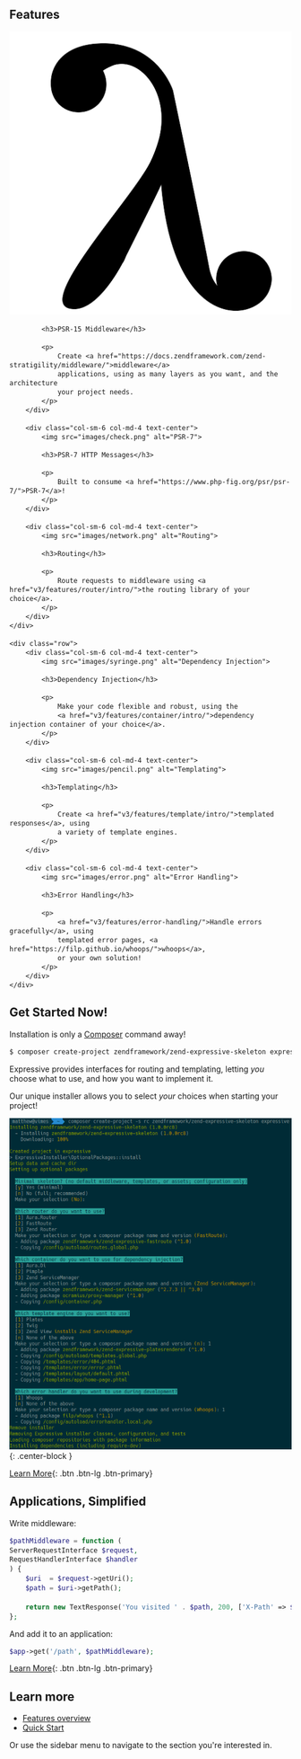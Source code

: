 ## Features

<div class="features">
    <div class="row">
        <div class="col-sm-6 col-md-4 text-center">
            <img src="images/lambda.png" alt="Middleware">

            <h3>PSR-15 Middleware</h3>

            <p>
                Create <a href="https://docs.zendframework.com/zend-stratigility/middleware/">middleware</a>
                applications, using as many layers as you want, and the architecture
                your project needs.
            </p>
        </div>

        <div class="col-sm-6 col-md-4 text-center">
            <img src="images/check.png" alt="PSR-7">

            <h3>PSR-7 HTTP Messages</h3>

            <p>
                Built to consume <a href="https://www.php-fig.org/psr/psr-7/">PSR-7</a>!
            </p>
        </div>

        <div class="col-sm-6 col-md-4 text-center">
            <img src="images/network.png" alt="Routing">

            <h3>Routing</h3>

            <p>
                Route requests to middleware using <a href="v3/features/router/intro/">the routing library of your choice</a>.
            </p>
        </div>
    </div>

    <div class="row">
        <div class="col-sm-6 col-md-4 text-center">
            <img src="images/syringe.png" alt="Dependency Injection">

            <h3>Dependency Injection</h3>

            <p>
                Make your code flexible and robust, using the
                <a href="v3/features/container/intro/">dependency injection container of your choice</a>.
            </p>
        </div>

        <div class="col-sm-6 col-md-4 text-center">
            <img src="images/pencil.png" alt="Templating">

            <h3>Templating</h3>

            <p>
                Create <a href="v3/features/template/intro/">templated responses</a>, using
                a variety of template engines.
            </p>
        </div>

        <div class="col-sm-6 col-md-4 text-center">
            <img src="images/error.png" alt="Error Handling">

            <h3>Error Handling</h3>

            <p>
                <a href="v3/features/error-handling/">Handle errors gracefully</a>, using
                templated error pages, <a href="https://filp.github.io/whoops/">whoops</a>,
                or your own solution!
            </p>
        </div>
    </div>
</div>

## Get Started Now!

Installation is only a [Composer](https://getcomposer.org) command away!

```bash
$ composer create-project zendframework/zend-expressive-skeleton expressive
```

Expressive provides interfaces for routing and templating, letting _you_
choose what to use, and how you want to implement it.
    
Our unique installer allows you to select <em>your</em> choices when starting
your project!

![Expressive Installer](images/installer.png)
{: .center-block }

[Learn More](v3/getting-started/quick-start.md){: .btn .btn-lg .btn-primary}

## Applications, Simplified

Write middleware:

```php
$pathMiddleware = function (
ServerRequestInterface $request,
RequestHandlerInterface $handler
) {
    $uri  = $request->getUri();
    $path = $uri->getPath();

    return new TextResponse('You visited ' . $path, 200, ['X-Path' => $path]);
};
```

And add it to an application:

```php
$app->get('/path', $pathMiddleware);
```

[Learn More](v3/features/application.md){: .btn .btn-lg .btn-primary}

## Learn more

* [Features overview](v3/getting-started/features.md)
* [Quick Start](v3/getting-started/quick-start.md)

Or use the sidebar menu to navigate to the section you're interested in.
